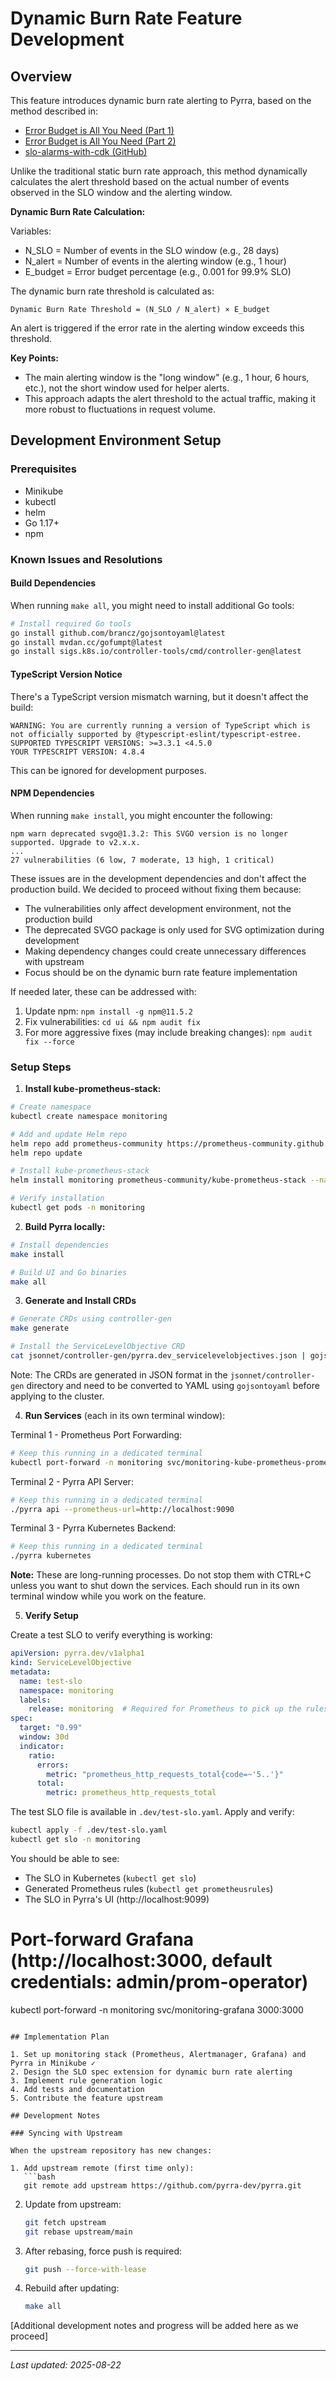 # Dynamic Burn Rate Feature Development

## Overview

This feature introduces dynamic burn rate alerting to Pyrra, based on the method described in:
- [Error Budget is All You Need (Part 1)](https://medium.com/@yairstark/error-budget-is-all-you-need-part-1-7f8b6b51eaa6)
- [Error Budget is All You Need (Part 2)](https://medium.com/@yairstark/error-budget-is-all-you-need-part-2-ad41891e1132)
- [slo-alarms-with-cdk (GitHub)](https://github.com/yairst/slo-alarms-with-cdk)

Unlike the traditional static burn rate approach, this method dynamically calculates the alert threshold based on the actual number of events observed in the SLO window and the alerting window.

**Dynamic Burn Rate Calculation:**

Variables:
- N_SLO = Number of events in the SLO window (e.g., 28 days)
- N_alert = Number of events in the alerting window (e.g., 1 hour)
- E_budget = Error budget percentage (e.g., 0.001 for 99.9% SLO)

The dynamic burn rate threshold is calculated as:

```
Dynamic Burn Rate Threshold = (N_SLO / N_alert) × E_budget
```

An alert is triggered if the error rate in the alerting window exceeds this threshold.

**Key Points:**
- The main alerting window is the "long window" (e.g., 1 hour, 6 hours, etc.), not the short window used for helper alerts.
- This approach adapts the alert threshold to the actual traffic, making it more robust to fluctuations in request volume.

## Development Environment Setup

### Prerequisites
- Minikube
- kubectl
- helm
- Go 1.17+
- npm

### Known Issues and Resolutions

#### Build Dependencies
When running `make all`, you might need to install additional Go tools:
```bash
# Install required Go tools
go install github.com/brancz/gojsontoyaml@latest
go install mvdan.cc/gofumpt@latest
go install sigs.k8s.io/controller-tools/cmd/controller-gen@latest
```

#### TypeScript Version Notice
There's a TypeScript version mismatch warning, but it doesn't affect the build:
```
WARNING: You are currently running a version of TypeScript which is not officially supported by @typescript-eslint/typescript-estree.
SUPPORTED TYPESCRIPT VERSIONS: >=3.3.1 <4.5.0
YOUR TYPESCRIPT VERSION: 4.8.4
```
This can be ignored for development purposes.

#### NPM Dependencies
When running `make install`, you might encounter the following:
```
npm warn deprecated svgo@1.3.2: This SVGO version is no longer supported. Upgrade to v2.x.x.
...
27 vulnerabilities (6 low, 7 moderate, 13 high, 1 critical)
```

These issues are in the development dependencies and don't affect the production build. We decided to proceed without fixing them because:
- The vulnerabilities only affect development environment, not the production build
- The deprecated SVGO package is only used for SVG optimization during development
- Making dependency changes could create unnecessary differences with upstream
- Focus should be on the dynamic burn rate feature implementation

If needed later, these can be addressed with:
1. Update npm: `npm install -g npm@11.5.2`
2. Fix vulnerabilities: `cd ui && npm audit fix`
3. For more aggressive fixes (may include breaking changes): `npm audit fix --force`

### Setup Steps

1. **Install kube-prometheus-stack:**
```bash
# Create namespace
kubectl create namespace monitoring

# Add and update Helm repo
helm repo add prometheus-community https://prometheus-community.github.io/helm-charts
helm repo update

# Install kube-prometheus-stack
helm install monitoring prometheus-community/kube-prometheus-stack --namespace monitoring

# Verify installation
kubectl get pods -n monitoring
```

2. **Build Pyrra locally:**
```bash
# Install dependencies
make install

# Build UI and Go binaries
make all
```

3. **Generate and Install CRDs**

```bash
# Generate CRDs using controller-gen
make generate

# Install the ServiceLevelObjective CRD
cat jsonnet/controller-gen/pyrra.dev_servicelevelobjectives.json | gojsontoyaml | kubectl apply -f -
```

Note: The CRDs are generated in JSON format in the `jsonnet/controller-gen` directory and need to be converted to YAML using `gojsontoyaml` before applying to the cluster.

4. **Run Services** (each in its own terminal window):

Terminal 1 - Prometheus Port Forwarding:
```bash
# Keep this running in a dedicated terminal
kubectl port-forward -n monitoring svc/monitoring-kube-prometheus-prometheus 9090:9090
```

Terminal 2 - Pyrra API Server:
```bash
# Keep this running in a dedicated terminal
./pyrra api --prometheus-url=http://localhost:9090
```

Terminal 3 - Pyrra Kubernetes Backend:
```bash
# Keep this running in a dedicated terminal
./pyrra kubernetes
```

**Note:** These are long-running processes. Do not stop them with CTRL+C unless you want to shut down the services. Each should run in its own terminal window while you work on the feature.

5. **Verify Setup**

Create a test SLO to verify everything is working:

```yaml
apiVersion: pyrra.dev/v1alpha1
kind: ServiceLevelObjective
metadata:
  name: test-slo
  namespace: monitoring
  labels:
    release: monitoring  # Required for Prometheus to pick up the rules
spec:
  target: "0.99"
  window: 30d
  indicator:
    ratio:
      errors:
        metric: "prometheus_http_requests_total{code=~'5..'}"
      total:
        metric: prometheus_http_requests_total
```

The test SLO file is available in `.dev/test-slo.yaml`. Apply and verify:
```bash
kubectl apply -f .dev/test-slo.yaml
kubectl get slo -n monitoring
```

You should be able to see:
- The SLO in Kubernetes (`kubectl get slo`)
- Generated Prometheus rules (`kubectl get prometheusrules`)
- The SLO in Pyrra's UI (http://localhost:9099)

# Port-forward Grafana (http://localhost:3000, default credentials: admin/prom-operator)
kubectl port-forward -n monitoring svc/monitoring-grafana 3000:3000
```

## Implementation Plan

1. Set up monitoring stack (Prometheus, Alertmanager, Grafana) and Pyrra in Minikube ✓
2. Design the SLO spec extension for dynamic burn rate alerting
3. Implement rule generation logic
4. Add tests and documentation
5. Contribute the feature upstream

## Development Notes

### Syncing with Upstream

When the upstream repository has new changes:

1. Add upstream remote (first time only):
   ```bash
   git remote add upstream https://github.com/pyrra-dev/pyrra.git
   ```

2. Update from upstream:
   ```bash
   git fetch upstream
   git rebase upstream/main
   ```

3. After rebasing, force push is required:
   ```bash
   git push --force-with-lease
   ```

4. Rebuild after updating:
   ```bash
   make all
   ```

[Additional development notes and progress will be added here as we proceed]

---

_Last updated: 2025-08-22_
